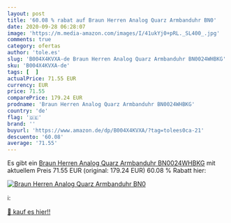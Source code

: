 ```yaml
---
layout: post
title: '60.08 % rabat auf Braun Herren Analog Quarz Armbanduhr BN0'
date: 2020-09-28 06:28:07
image: 'https://m.media-amazon.com/images/I/41ukYj0+pRL._SL400_.jpg'
comments: true
category: ofertas
author: 'tole.es'
slug: 'B004X4KVXA-de Braun Herren Analog Quarz Armbanduhr BN0024WHBKG'
sku: 'B004X4KVXA-de'
tags: [  ]
actualPrice: 71.55 EUR
currency: EUR
price: 71.55
comparePrice: 179.24 EUR
prodname: 'Braun Herren Analog Quarz Armbanduhr BN0024WHBKG'
country: 'de'
flag: '🇩🇪'
brand: ''
buyurl: 'https://www.amazon.de/dp/B004X4KVXA/?tag=tolees0ca-21'
descuento: '60.08'
average: '71.55'
---
```


Es gibt ein [Braun Herren Analog Quarz Armbanduhr BN0024WHBKG](https://www.amazon.de/dp/B004X4KVXA/?tag=tolees0ca-21) mit aktuellem Preis 71.55 EUR (original: 179.24 EUR) 60.08 % Rabatt hier:

[![Braun Herren Analog Quarz Armbanduhr BN0](https://m.media-amazon.com/images/I/41ukYj0+pRL._SL400_.jpg)](https://www.amazon.de/dp/B004X4KVXA/?tag=tolees0ca-21)

ℹ️:


[🛒 kauf es hier!!](https://www.amazon.de/dp/B004X4KVXA/?tag=tolees0ca-21)
